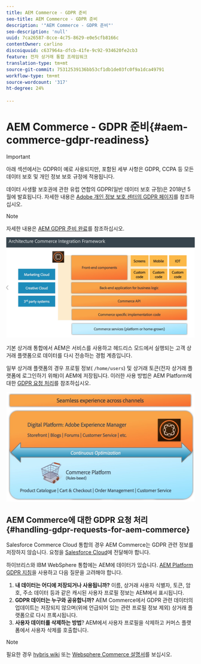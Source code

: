 ```yaml
---
title: AEM Commerce - GDPR 준비
seo-title: AEM Commerce - GDPR 준비
description: '"AEM Commerce - GDPR 준비"'
seo-description: 'null'
uuid: 7ca26587-8cce-4c75-8629-e0e5cfb8166c
contentOwner: carlino
discoiquuid: c637964a-dfcb-41fe-9c92-934620fe2cb3
feature: 전자 상거래 통합 프레임워크
translation-type: tm+mt
source-git-commit: 75312539136bb53cf1db1de03fc0f9a1dca49791
workflow-type: tm+mt
source-wordcount: '317'
ht-degree: 24%

---
```



# AEM Commerce - GDPR 준비{#aem-commerce-gdpr-readiness}

>[!IMPORTANT]
>
>아래 섹션에서는 GDPR이 예로 사용되지만, 포함된 세부 사항은 GDPR, CCPA 등 모든 데이터 보호 및 개인 정보 보호 규정에 적용됩니다.

데이터 사생활 보호권에 관한 유럽 연합의 GDPR(일반 데이터 보호 규정)은 2018년 5월에 발효됩니다. 자세한 내용은 [Adobe 개인 정보 보호 센터의 GDPR 페이지](https://www.adobe.com/privacy/general-data-protection-regulation.html)를 참조하십시오.

>[!NOTE]
>
>자세한 내용은 [AEM GDPR 준비 완료](/help/managing/data-protection-and-privacy.md)를 참조하십시오.

![screen_shot_2018-03-22at111606](assets/screen_shot_2018-03-22at111606.jpg)

기본 상거래 통합에서 AEM은 서비스를 사용하고 헤드리스 모드에서 실행되는 고객 상거래 플랫폼으로 데이터를 다시 전송하는 경험 계층입니다.

일부 상거래 플랫폼의 경우 프로필 정보( `/home/users`) 및 상거래 토큰(전자 상거래 플랫폼에 로그인하기 위해)이 AEM에 저장됩니다. 이러한 사용 방법은 AEM Platform에 대한 [GDPR 요청 처리](/help/sites-administering/handling-gdpr-requests-for-aem-platform.md)를 참조하십시오.

![screen_shot_2018-03-22at111621](assets/screen_shot_2018-03-22at111621.jpg)

## AEM Commerce에 대한 GDPR 요청 처리 {#handling-gdpr-requests-for-aem-commerce}

Salesforce Commerce Cloud 통합의 경우 AEM Commerce는 GDPR 관련 정보를 저장하지 않습니다. 요청을 [Salesforce Cloud](https://documentation.demandware.com/)에 전달해야 합니다.

하이브리스와 IBM WebSphere 통합에는 AEM에 데이터가 있습니다. [AEM Platform GDPR 지침](/help/sites-administering/handling-gdpr-requests-for-aem-platform.md)을 사용하고 다음 질문을 고려해야 합니다.

1. **내 데이터는 어디에 저장되거나 사용됩니까?** 이름, 상거래 사용자 식별자, 토큰, 암호, 주소 데이터 등과 같은 캐시된 사용자 프로필 정보는 AEM에서 표시됩니다.
1. **GDPR 데이터는 누구와 공유합니까?** AEM Commerce에서 GDPR 관련 데이터의 업데이트는 저장되지 않으며(위에 언급되어 있는 관련 프로필 정보 제외) 상거래 플랫폼으로 다시 프록시됩니다.
1. **사용자 데이터를 삭제하는 방법**? AEM에서 사용자 프로필을 삭제하고 커머스 플랫폼에서 사용자 삭제를 호출합니다.

>[!NOTE]
>
>필요한 경우 [hybris wiki](https://wiki.hybris.com/) 또는 [Websphere Commerce 설명서](https://www-01.ibm.com/support/docview.wss?uid=swg27036450)를 보십시오.

